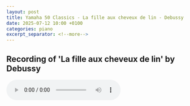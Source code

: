 ```yaml
---
layout: post
title: Yamaha 50 Classics - La fille aux cheveux de lin - Debussy
date: 2025-07-12 10:00 +0100
categories: piano
excerpt_separator: <!--more-->
---
```


<section>
<h1>Recording of 'La fille aux cheveux de lin' by Debussy</h1>
<!--more-->

<audio controls>
  <source src="https://arsiteblobuks.blob.core.windows.net/audio/yam-50/46-La_Fille_aux_Cheveux_de_Lin-Debussy.mp3" type="audio/mp3">
  Your browser does not support the audio element.
</audio>

</section>
